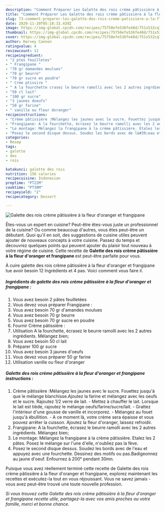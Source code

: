 ```yaml
---
description: "Comment Préparer Les Galette des rois crème pâtissière à la fleur d&amp;#39;oranger et frangipane"
title: "Comment Préparer Les Galette des rois crème pâtissière à la fleur d&amp;#39;oranger et frangipane"
slug: 73-comment-preparer-les-galette-des-rois-creme-patissiere-a-la-fleur-d-and-39-oranger-et-frangipane
date: 2020-11-20T05:18:33.439Z
image: https://img-global.cpcdn.com/recipes/75750efe536fe48d/751x532cq70/galette-des-rois-creme-patissiere-a-la-fleur-doranger-et-frangipane-photo-principale-de-la-recette.jpg
thumbnail: https://img-global.cpcdn.com/recipes/75750efe536fe48d/751x532cq70/galette-des-rois-creme-patissiere-a-la-fleur-doranger-et-frangipane-photo-principale-de-la-recette.jpg
cover: https://img-global.cpcdn.com/recipes/75750efe536fe48d/751x532cq70/galette-des-rois-creme-patissiere-a-la-fleur-doranger-et-frangipane-photo-principale-de-la-recette.jpg
author: Harvey Cannon
ratingvalue: 4
reviewcount: 12
recipeingredient:
- "2 ptes feuilletes"
- " Frangipane "
- "70 gr damandes moulues"
- "70 gr beurre"
- "70 gr sucre en poudre"
- " Crme ptissire "
- " A la fourchette crasez le beurre ramolli avec les 2 autres ingrdients Mlangez bien"
- "50 cl lait"
- "100 gr sucre"
- "3 jaunes doeufs"
- "50 gr farine"
- " vanille ou fleur doranger"
recipeinstructions:
- "Crème pâtissière :Mélangez les jaunes avec le sucre. Fouettez jusqu&#39;à que le mélange blanchisse.Ajoutez la farine et mélangez avec les oeufs et le sucre. Rajoutez 1/2 verre de lait. Mettez à chauffer le lait. Lorsque le lait est tiède, rajoutez le mélange oeufs/farine/sucre/lait. Grattez l&#39;intérieur d&#39;une gousse de vanille et incorporez. Mélangez au fouet jusqu&#39;à ébullition. A ce moment là, votre crème sera épaisse et vous pouvez arrêter la cuisson. Ajoutez la fleur d&#39;oranger, laissez refroidir."
- "Frangipane: A la fourchette, écrasez le beurre ramolli avec les 2 autres ingrédients. Mélangez bien;"
- "Le montage: Mélangez la frangipane à la crème pâtissière. Etalez les 2 pâtes. Posez le mélange sur l&#39;une d&#39;elle, n&#39;oubliez pas la fève."
- "Posez le second disque dessus. Soudez les bords avec de l&#39;eau et appuyez avec une fourchette. Dessinez des motifs ou pas.Badigeonnez au jaune d&#39;oeuf. Enfournez à 200° pendant 30mn."
categories:
- Resep
tags:
- galette
- des
- rois

katakunci: galette des rois 
nutrition: 156 calories
recipecuisine: Indonesian
preptime: "PT22M"
cooktime: "PT30M"
recipeyield: "2"
recipecategory: Dessert

---
```



![Galette des rois crème pâtissière à la fleur d&#39;oranger et frangipane](https://img-global.cpcdn.com/recipes/75750efe536fe48d/751x532cq70/galette-des-rois-creme-patissiere-a-la-fleur-doranger-et-frangipane-photo-principale-de-la-recette.jpg)

Êtes-vous un expert en cuisine? Peut-être êtes-vous juste un professionnel de la cuisine? Ou comme beaucoup d'autres, vous êtes peut-être un débutant. Quoi qu'il en soit, des suggestions de cuisine utiles peuvent ajouter de nouveaux concepts à votre cuisine. Passez du temps et découvrez quelques points qui peuvent ajouter du plaisir tout nouveau à votre régime de cuisine. Cette recette de <strong> Galette des rois crème pâtissière à la fleur d&#39;oranger et frangipane </strong> est peut-être parfaite pour vous.

<!--inarticleads1-->

À cuire galette des rois crème pâtissière à la fleur d&#39;oranger et frangipane tue avoir besoin 12 Ingrédients et 4 pas. Voici comment vous faire il.

##### Ingrédients de galette des rois crème pâtissière à la fleur d&#39;oranger et frangipane :

1. Vous avez besoin 2 pâtes feuilletées
1. Vous devez vous préparer  Frangipane :
1. Vous avez besoin 70 gr d&#39;amandes moulues
1. Vous avez besoin 70 gr beurre
1. Vous avez besoin 70 gr sucre en poudre
1. Fournir  Crème pâtissière :
1. Utilisation  A la fourchette, écrasez le beurre ramolli avec les 2 autres ingrédients. Mélangez bien;
1. Vous avez besoin 50 cl lait
1. Préparer 100 gr sucre
1. Vous avez besoin 3 jaunes d&#39;oeufs
1. Vous devez vous préparer 50 gr farine
1. Utilisation  vanille ou fleur d&#39;oranger




<!--inarticleads2-->

##### Galette des rois crème pâtissière à la fleur d&#39;oranger et frangipane instructions :

1. Crème pâtissière :Mélangez les jaunes avec le sucre. Fouettez jusqu&#39;à que le mélange blanchisse.Ajoutez la farine et mélangez avec les oeufs et le sucre. Rajoutez 1/2 verre de lait. - Mettez à chauffer le lait. Lorsque le lait est tiède, rajoutez le mélange oeufs/farine/sucre/lait. - Grattez l&#39;intérieur d&#39;une gousse de vanille et incorporez. - Mélangez au fouet jusqu&#39;à ébullition. - A ce moment là, votre crème sera épaisse et vous pouvez arrêter la cuisson. Ajoutez la fleur d&#39;oranger, laissez refroidir.
1. Frangipane: A la fourchette, écrasez le beurre ramolli avec les 2 autres ingrédients. Mélangez bien;
1. Le montage: Mélangez la frangipane à la crème pâtissière. Etalez les 2 pâtes. Posez le mélange sur l&#39;une d&#39;elle, n&#39;oubliez pas la fève.
1. Posez le second disque dessus. Soudez les bords avec de l&#39;eau et appuyez avec une fourchette. Dessinez des motifs ou pas.Badigeonnez au jaune d&#39;oeuf. Enfournez à 200° pendant 30mn.




<!--inarticleads1-->

<p>
Puisque vous avez réellement terminé cette recette de Galette des rois crème pâtissière à la fleur d&#39;oranger et frangipane, explorez maintenant les recettes et exécutez-la tout en vous réjouissant. Vous ne savez jamais - vous avez peut-être trouvé une toute nouvelle profession.
</p>

<p>
<i>Si vous trouvez cette Galette des rois crème pâtissière à la fleur d&#39;oranger et frangipane recette utile, partagez-la avec vos amis proches ou votre famille, merci et bonne chance.</i>
</p>

